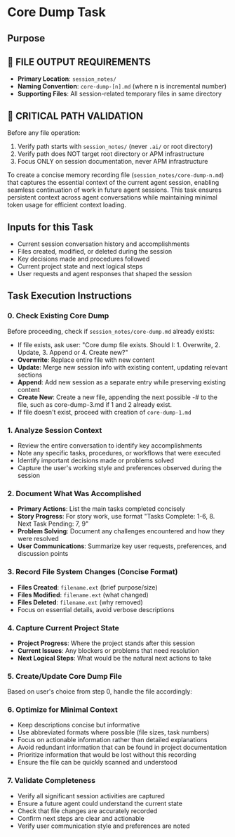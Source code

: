 # Core Dump Task

## Purpose

## 📁 FILE OUTPUT REQUIREMENTS
- **Primary Location**: `session_notes/`
- **Naming Convention**: `core-dump-[n].md` (where n is incremental number)
- **Supporting Files**: All session-related temporary files in same directory

## 🚨 CRITICAL PATH VALIDATION
Before any file operation:
1. Verify path starts with `session_notes/` (never `.ai/` or root directory)
2. Verify path does NOT target root directory or APM infrastructure
3. Focus ONLY on session documentation, never APM infrastructure

To create a concise memory recording file (`session_notes/core-dump-n.md`) that captures the essential context of the current agent session, enabling seamless continuation of work in future agent sessions. This task ensures persistent context across agent conversations while maintaining minimal token usage for efficient context loading.

## Inputs for this Task

- Current session conversation history and accomplishments
- Files created, modified, or deleted during the session
- Key decisions made and procedures followed
- Current project state and next logical steps
- User requests and agent responses that shaped the session

## Task Execution Instructions

### 0. Check Existing Core Dump

Before proceeding, check if `session_notes/core-dump.md` already exists:

- If file exists, ask user: "Core dump file exists. Should I: 1. Overwrite, 2. Update, 3. Append or 4. Create new?"
- **Overwrite**: Replace entire file with new content
- **Update**: Merge new session info with existing content, updating relevant sections
- **Append**: Add new session as a separate entry while preserving existing content
- **Create New**: Create a new file, appending the next possible -# to the file, such as core-dump-3.md if 1 and 2 already exist.
- If file doesn't exist, proceed with creation of `core-dump-1.md`

### 1. Analyze Session Context

- Review the entire conversation to identify key accomplishments
- Note any specific tasks, procedures, or workflows that were executed
- Identify important decisions made or problems solved
- Capture the user's working style and preferences observed during the session

### 2. Document What Was Accomplished

- **Primary Actions**: List the main tasks completed concisely
- **Story Progress**: For story work, use format "Tasks Complete: 1-6, 8. Next Task Pending: 7, 9"
- **Problem Solving**: Document any challenges encountered and how they were resolved
- **User Communications**: Summarize key user requests, preferences, and discussion points

### 3. Record File System Changes (Concise Format)

- **Files Created**: `filename.ext` (brief purpose/size)
- **Files Modified**: `filename.ext` (what changed)
- **Files Deleted**: `filename.ext` (why removed)
- Focus on essential details, avoid verbose descriptions

### 4. Capture Current Project State

- **Project Progress**: Where the project stands after this session
- **Current Issues**: Any blockers or problems that need resolution
- **Next Logical Steps**: What would be the natural next actions to take

### 5. Create/Update Core Dump File

Based on user's choice from step 0, handle the file accordingly:

### 6. Optimize for Minimal Context

- Keep descriptions concise but informative
- Use abbreviated formats where possible (file sizes, task numbers)
- Focus on actionable information rather than detailed explanations
- Avoid redundant information that can be found in project documentation
- Prioritize information that would be lost without this recording
- Ensure the file can be quickly scanned and understood

### 7. Validate Completeness

- Verify all significant session activities are captured
- Ensure a future agent could understand the current state
- Check that file changes are accurately recorded
- Confirm next steps are clear and actionable
- Verify user communication style and preferences are noted